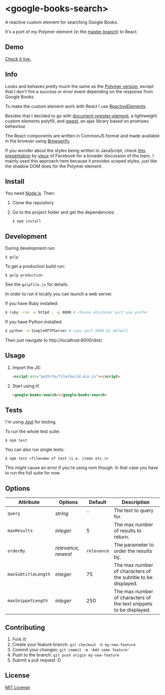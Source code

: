 # &lt;google-books-search&gt;

A reactive custom element for searching Google Books.

It's a port of my Polymer element (in the [master branch](https://github.com/codejet/google-books-search)) to React.

## Demo

[Check it live.](http://codejet.github.io/google-books-search/reactive-element/)


## Info

Looks and behaves pretty much the same as the [Polymer version](https://github.com/codejet/google-books-search), except that I don't fire a success or error event depending on the response from Google Books.

To make the custom element work with React I use [ReactiveElements](https://github.com/PixelsCommander/ReactiveElements).

Besides that I decided to go with [document-register-element](https://github.com/WebReflection/document-register-element), a lightweight custom elements polyfill, and [qwest](https://github.com/pyrsmk/qwest), an ajax library based on promises behaviour.

The React components are written in CommonJS format and made available in the browser using [Browserify](http://browserify.org/).

If you wonder about the styles being written in JavaScript, check [this presentation](https://speakerdeck.com/vjeux/react-css-in-js) by [vjeux](https://github.com/vjeux) of Facebook for a broader discussion of the topic. I mainly used this approach here because it provides scoped styles, just like the shadow DOM does for the Polymer element.

## Install

You need [Node.js](http://nodejs.org/). Then:

1. Clone the repository
2. Go to the project folder and get the dependencies:

    ```
    $ npm install
    ```

## Development

During development run:

```
$ gulp
```

To get a production build run:

```
$ gulp production
```

See the `gulpfile.js` for details.

In order to run it locally you can launch a web server.

If you have Ruby installed:

```sh
$ ruby -run -e httpd . -p 8000 # choose whichever port you prefer
```

If you have Python installed:

```sh
$ python -m SimpleHTTPServer # uses port 8000 by default
```

Then just navigate to http://localhost:8000/dist/.

## Usage

1. Import the JS:

    ```html
    <script src="path/to/file/build.min.js"></script>
    ```

2. Start using it!

    ```html
    <google-books-search></google-books-search>
    ```


## Tests

I'm using [Jest](https://facebook.github.io/jest/) for testing.

To run the whole test suite:

```
$ npm test
```

You can also run single tests:

```
$ npm test <filename of test (i.e. items etc.)>
```

This might cause an error if you're using nvm though. In that case you have to run the full suite for now.

## Options

Attribute     | Options              | Default      | Description
---           | ---                  | ---          | ---
`query`       | *string*             | ``           | The text to query for.
`maxResults`  | *integer*             | 5            | The max number of results to return.
`orderBy`     | *relevance, newest*  | `relevance`  | The parameter to order the results by.
`maxSubtitleLength`     | *integer* | 75  | The max number of characters of the subtitle to be displayed.
`maxSnippetLength`     | *integer*  | 250  | The max number of characters of the text snippets to be displayed.

## Contributing

1. Fork it!
2. Create your feature branch: `git checkout -b my-new-feature`
3. Commit your changes: `git commit -m 'Add some feature'`
4. Push to the branch: `git push origin my-new-feature`
5. Submit a pull request :D

## License

[MIT License](http://opensource.org/licenses/MIT)
